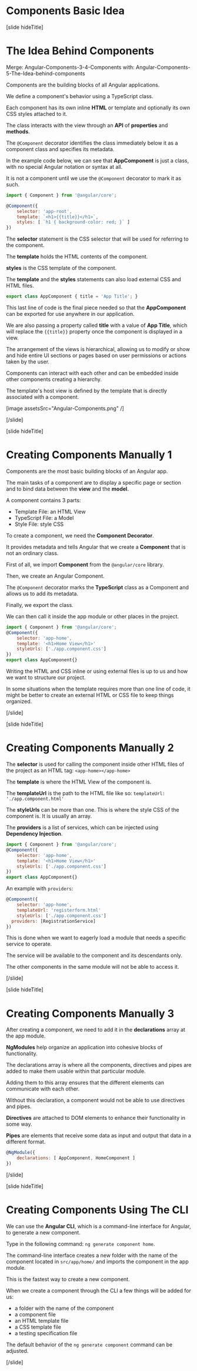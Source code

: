 # Components Basic Idea

[slide hideTitle]

# The Idea Behind Components

Merge: Angular-Components-3-4-Components with: Angular-Components-5-The-Idea-behind-components



Components are the building blocks of all Angular applications. 

We define a component's behavior using a TypeScript class.

Each component has its own inline **HTML** or template and optionally its own CSS styles attached to it.

The class interacts with the view through an **API** of **properties** and **methods**.

The `@Component` decorator identifies the class immediately below it as a component class and specifies its metadata. 

In the example code below, we can see that **AppComponent** is just a class, with no special Angular notation or syntax at all. 

It is not a component until we use the `@Component` decorator to mark it as such.

```js
import { Component } from '@angular/core';
```

```js
@Component({
    selector: 'app-root',
    template: `<h1>{{title}}</h1>`,
    styles: [ `h1 { background-color: red; }` ]
})
```

The **selector** statement is the CSS selector that will be used for referring to the component.

The **template** holds the HTML contents of the component.


**styles** is the CSS template of the component. 

The **template** and the **styles** statements can also load external CSS and HTML files.


```js
export class AppComponent { title = 'App Title'; }
```

This last line of code is the final piece needed so that the **AppComponent** can be exported for use anywhere in our application.

We are also passing a property called **title** with a value of **App Title**, which will replace the `{{title}}` property once the component is displayed in a view.

The arrangement of the views is hierarchical, allowing us to modify or show and hide entire UI sections or pages based on user permissions or actions taken by the user.

Components can interact with each other and can be embedded inside other components creating a hierarchy.

The template's host view is defined by the template that is directly associated with a component.

[image assetsSrc="Angular-Components.png" /]

[/slide]

[slide hideTitle]

# Creating Components Manually 1

Components are the most basic building blocks of an Angular app.

The main tasks of a component are to display a specific page or section and to bind data between the **view** and the **model**.

A component contains 3 parts:

- Template File: an HTML View
- TypeScript File: a Model
- Style File: style CSS

To create a component, we need the **Component Decorator**. 

It provides metadata and tells Angular that we create a **Component** that is not an ordinary class.

First of all, we import **Component** from the `@angular/core` library. 

Then, we create an Angular Component.

The `@Component` decorator marks the **TypeScript** class as a Component and allows us to add its metadata.

Finally, we export the class.

We can then call it inside the app module or other places in the project.

```js
import { Component } from '@angular/core';
@Component({
    selector: 'app-home',
    template: '<h1>Home View</h1>'
    styleUrls: ['./app.component.css']
})
export class AppComponent{}
```

Writing the HTML and CSS inline or using external files is up to us and how we want to structure our project. 

In some situations when the template requires more than one line of code, it might be better to create an external HTML or CSS file to keep things organized.

[/slide]

[slide hideTitle]

# Creating Components Manually 2

The **selector** is used for calling the component inside other HTML files of the project as an HTML tag: `<app-home></app-home>`

The **template** is where the HTML View of the component is.


The **templateUrl** is the path to the HTML file like so: `templateUrl: './app.component.html'`

The **styleUrls** can be more than one. This is where the style CSS of the component is. It is usually an array.

The **providers** is a list of services, which can be injected using **Dependency Injection**.

```js
import { Component } from '@angular/core';
@Component({
    selector: 'app-home',
    template: '<h1>Home View</h1>'
    styleUrls: ['./app.component.css']
})
export class AppComponent{}
```

An example with `providers`:

```js
@Component({
    selector: 'app-home',
    templateUrl: 'registerform.html'
    styleUrls: ['./app.component.css']
  providers: [RegistrationService]
})
```

This is done when we want to eagerly load a module that needs a specific service to operate.

The service will be available to the component and its descendants only.

The other components in the same module will not be able to access it.

[/slide]

[slide hideTitle]

# Creating Components Manually 3

After creating a component, we need to add it in the **declarations** array at the app module.

**NgModules** help organize an application into cohesive blocks of functionality.

The declarations array is where all the components, directives and pipes are added to make them usable within that particular module.

Adding them to this array ensures that the different elements can communicate with each other.

Without this declaration, a component would not be able to use directives and pipes.

**Directives** are attached to DOM elements to enhance their functionality in some way.

**Pipes** are elements that receive some data as input and output that data in a different format.


```js
@NgModule({
    declarations: [ AppComponent, HomeComponent ]
})
```

[/slide]

[slide hideTitle]

# Creating Components Using The CLI

We can use the **Angular CLI**, which is a command-line interface for Angular, to generate a new component.

Type in the following command: `ng generate component home`.

The command-line interface creates a new folder with the name of the component located in `src/app/home/` and imports the component in the app module.

This is the fastest way to create a new component.

When we create a component through the CLI a few things will be added for us:
- a folder with the name of the component
- a component file
- an HTML template file
- a CSS template file
- a testing specification file

The default behavior of the `ng generate component` command can be adjusted.

[/slide]
